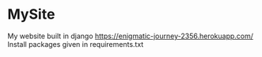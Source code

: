 # MySite
My website built in django  https://enigmatic-journey-2356.herokuapp.com/
Install packages given in requirements.txt

